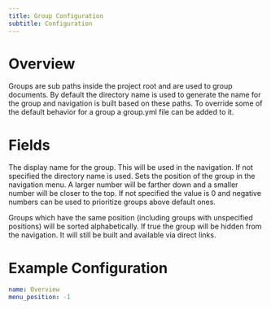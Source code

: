 ```yaml
---
title: Group Configuration
subtitle: Configuration
---
```



# Overview

Groups are sub paths inside the project root and are used to group documents. 
By default the directory name is used to generate the name for the group and 
navigation is built based on these paths. To override some of the default 
behavior for a group a group.yml file can be added to it.

# Fields

<Field name="name" type="String">
    The display name for the group. This will be used in the navigation. 
    If not specified the directory name is used.
</Field>
<Field name="menu_position" type="Integer">
Sets the position of the group in the navigation menu. A larger number will
be farther down and a smaller number will be closer to the top.
If not specified the value is 0 and negative numbers can be used to prioritize 
groups above default ones.

Groups which have the same position (including groups with unspecified 
positions) will be sorted alphabetically.
</Field>
<Field name="menu_exclude" type="bool">
If true the group will be hidden from the navigation. It will still be 
built and available via direct links. 
</Field>

# Example Configuration

```YAML
name: Overview
menu_position: -1
```
